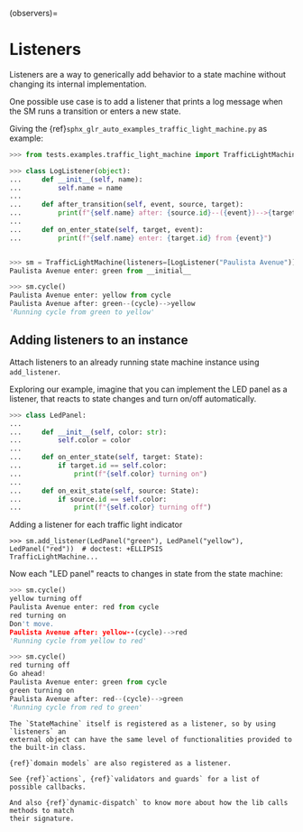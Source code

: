 
(observers)=
# Listeners

Listeners are a way to generically add behavior to a state machine without
changing its internal implementation.

One possible use case is to add a listener that prints a log message when the SM runs a
transition or enters a new state.

Giving the {ref}`sphx_glr_auto_examples_traffic_light_machine.py` as example:


```py
>>> from tests.examples.traffic_light_machine import TrafficLightMachine

>>> class LogListener(object):
...     def __init__(self, name):
...         self.name = name
...
...     def after_transition(self, event, source, target):
...         print(f"{self.name} after: {source.id}--({event})-->{target.id}")
...
...     def on_enter_state(self, target, event):
...         print(f"{self.name} enter: {target.id} from {event}")


>>> sm = TrafficLightMachine(listeners=[LogListener("Paulista Avenue")])
Paulista Avenue enter: green from __initial__

>>> sm.cycle()
Paulista Avenue enter: yellow from cycle
Paulista Avenue after: green--(cycle)-->yellow
'Running cycle from green to yellow'

```

## Adding listeners to an instance

Attach listeners to an already running state machine instance using `add_listener`.

Exploring our example, imagine that you can implement the LED panel as a listener, that
reacts to state changes and turn on/off automatically.


``` py
>>> class LedPanel:
...
...     def __init__(self, color: str):
...         self.color = color
...
...     def on_enter_state(self, target: State):
...         if target.id == self.color:
...             print(f"{self.color} turning on")
...
...     def on_exit_state(self, source: State):
...         if source.id == self.color:
...             print(f"{self.color} turning off")

```

Adding a listener for each traffic light indicator

```
>>> sm.add_listener(LedPanel("green"), LedPanel("yellow"), LedPanel("red"))  # doctest: +ELLIPSIS
TrafficLightMachine...

```

Now each "LED panel" reacts to changes in state from the state machine:

```py
>>> sm.cycle()
yellow turning off
Paulista Avenue enter: red from cycle
red turning on
Don't move.
Paulista Avenue after: yellow--(cycle)-->red
'Running cycle from yellow to red'

>>> sm.cycle()
red turning off
Go ahead!
Paulista Avenue enter: green from cycle
green turning on
Paulista Avenue after: red--(cycle)-->green
'Running cycle from red to green'

```


```{hint}
The `StateMachine` itself is registered as a listener, so by using `listeners` an
external object can have the same level of functionalities provided to the built-in class.
```

```{tip}
{ref}`domain models` are also registered as a listener.
```


```{seealso}
See {ref}`actions`, {ref}`validators and guards` for a list of possible callbacks.

And also {ref}`dynamic-dispatch` to know more about how the lib calls methods to match
their signature.
```
